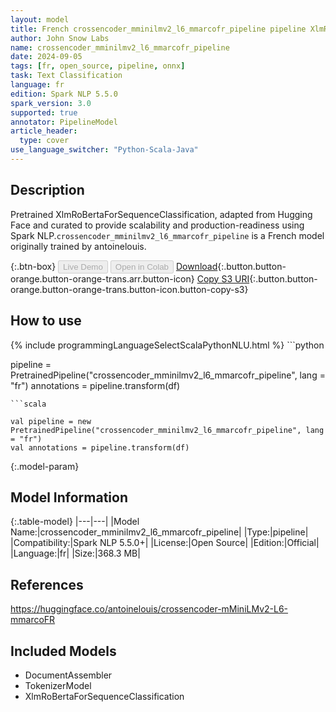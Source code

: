 ```yaml
---
layout: model
title: French crossencoder_mminilmv2_l6_mmarcofr_pipeline pipeline XlmRoBertaForSequenceClassification from antoinelouis
author: John Snow Labs
name: crossencoder_mminilmv2_l6_mmarcofr_pipeline
date: 2024-09-05
tags: [fr, open_source, pipeline, onnx]
task: Text Classification
language: fr
edition: Spark NLP 5.5.0
spark_version: 3.0
supported: true
annotator: PipelineModel
article_header:
  type: cover
use_language_switcher: "Python-Scala-Java"
---
```


## Description

Pretrained XlmRoBertaForSequenceClassification, adapted from Hugging Face and curated to provide scalability and production-readiness using Spark NLP.`crossencoder_mminilmv2_l6_mmarcofr_pipeline` is a French model originally trained by antoinelouis.

{:.btn-box}
<button class="button button-orange" disabled>Live Demo</button>
<button class="button button-orange" disabled>Open in Colab</button>
[Download](https://s3.amazonaws.com/auxdata.johnsnowlabs.com/public/models/crossencoder_mminilmv2_l6_mmarcofr_pipeline_fr_5.5.0_3.0_1725530219892.zip){:.button.button-orange.button-orange-trans.arr.button-icon}
[Copy S3 URI](s3://auxdata.johnsnowlabs.com/public/models/crossencoder_mminilmv2_l6_mmarcofr_pipeline_fr_5.5.0_3.0_1725530219892.zip){:.button.button-orange.button-orange-trans.button-icon.button-copy-s3}

## How to use



<div class="tabs-box" markdown="1">
{% include programmingLanguageSelectScalaPythonNLU.html %}
```python

pipeline = PretrainedPipeline("crossencoder_mminilmv2_l6_mmarcofr_pipeline", lang = "fr")
annotations =  pipeline.transform(df)   

```
```scala

val pipeline = new PretrainedPipeline("crossencoder_mminilmv2_l6_mmarcofr_pipeline", lang = "fr")
val annotations = pipeline.transform(df)

```
</div>

{:.model-param}
## Model Information

{:.table-model}
|---|---|
|Model Name:|crossencoder_mminilmv2_l6_mmarcofr_pipeline|
|Type:|pipeline|
|Compatibility:|Spark NLP 5.5.0+|
|License:|Open Source|
|Edition:|Official|
|Language:|fr|
|Size:|368.3 MB|

## References

https://huggingface.co/antoinelouis/crossencoder-mMiniLMv2-L6-mmarcoFR

## Included Models

- DocumentAssembler
- TokenizerModel
- XlmRoBertaForSequenceClassification